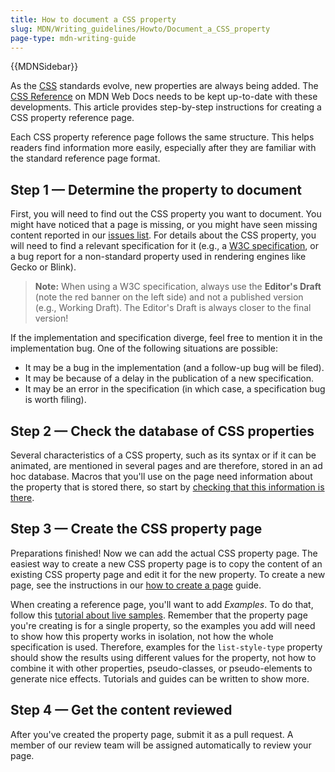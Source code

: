 ```yaml
---
title: How to document a CSS property
slug: MDN/Writing_guidelines/Howto/Document_a_CSS_property
page-type: mdn-writing-guide
---
```


{{MDNSidebar}}

As the [CSS](/en-US/docs/Web/CSS) standards evolve, new properties are always being added. The [CSS Reference](/en-US/docs/Web/CSS/Reference) on MDN Web Docs needs to be kept up-to-date with these developments. This article provides step-by-step instructions for creating a CSS property reference page.

Each CSS property reference page follows the same structure. This helps readers find information more easily, especially after they are familiar with the standard reference page format.

## Step 1 — Determine the property to document

First, you will need to find out the CSS property you want to document. You might have noticed that a page is missing, or you might have seen missing content reported in our [issues list](https://github.com/mdn/content/issues). For details about the CSS property, you will need to find a relevant specification for it (e.g., a [W3C specification](https://www.w3.org/Style/CSS/), or a bug report for a non-standard property used in rendering engines like Gecko or Blink).

> **Note:** When using a W3C specification, always use the **Editor's Draft** (note the red banner on the left side) and not a published version (e.g., Working Draft). The Editor's Draft is always closer to the final version!

If the implementation and specification diverge, feel free to mention it in the implementation bug. One of the following situations are possible:

- It may be a bug in the implementation (and a follow-up bug will be filed).
- It may be because of a delay in the publication of a new specification.
- It may be an error in the specification (in which case, a specification bug is worth filing).

## Step 2 — Check the database of CSS properties

Several characteristics of a CSS property, such as its syntax or if it can be animated, are mentioned in several pages and are therefore, stored in an ad hoc database. Macros that you'll use on the page need information about the property that is stored there, so start by [checking that this information is there](https://github.com/mdn/data/blob/main/docs/updating_css_json.md).

## Step 3 — Create the CSS property page

Preparations finished! Now we can add the actual CSS property page. The easiest way to create a new CSS property page is to copy the content of an existing CSS property page and edit it for the new property. To create a new page, see the instructions in our [how to create a page](/en-US/docs/MDN/Writing_guidelines/Howto/Creating_moving_deleting) guide.

When creating a reference page, you'll want to add _Examples_. To do that, follow this [tutorial about live samples](/en-US/docs/MDN/Writing_guidelines/Page_structures/Live_samples). Remember that the property page you're creating is for a single property, so the examples you add will need to show how this property works in isolation, not how the whole specification is used. Therefore, examples for the `list-style-type` property should show the results using different values for the property, not how to combine it with other properties, pseudo-classes, or pseudo-elements to generate nice effects. Tutorials and guides can be written to show more.

## Step 4 — Get the content reviewed

After you've created the property page, submit it as a pull request. A member of our review team will be assigned automatically to review your page.
